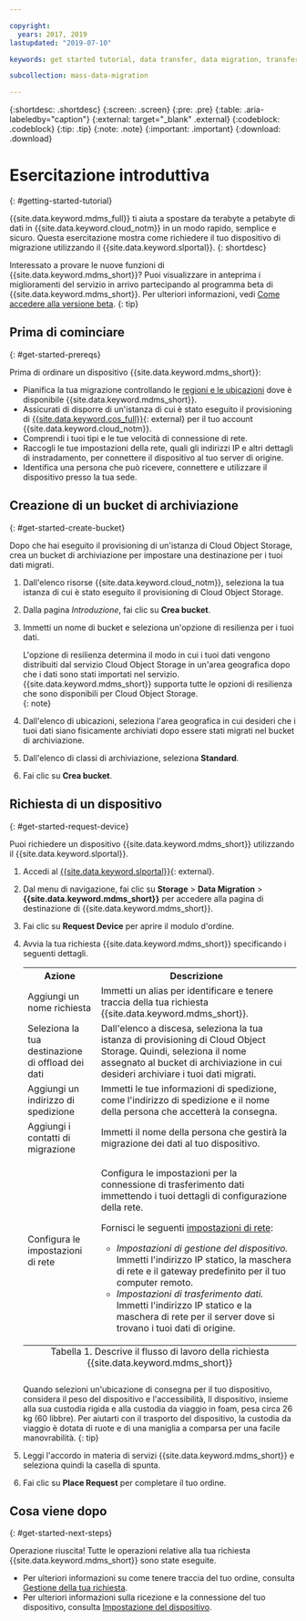 ```yaml
---

copyright:
  years: 2017, 2019
lastupdated: "2019-07-10"

keywords: get started tutorial, data transfer, data migration, transfer data to cloud, migrate data, migrate data to cloud, Mass Data Migration

subcollection: mass-data-migration

---
```


{:shortdesc: .shortdesc}
{:screen: .screen}
{:pre: .pre}
{:table: .aria-labeledby="caption"}
{:external: target="_blank" .external}
{:codeblock: .codeblock}
{:tip: .tip}
{:note: .note}
{:important: .important}
{:download: .download}

# Esercitazione introduttiva
{: #getting-started-tutorial}

{{site.data.keyword.mdms_full}} ti aiuta a spostare da terabyte a petabyte di dati in {{site.data.keyword.cloud_notm}} in un modo rapido, semplice e sicuro. Questa esercitazione mostra come richiedere il tuo dispositivo di migrazione utilizzando il {{site.data.keyword.slportal}}.
{: shortdesc}

Interessato a provare le nuove funzioni di {{site.data.keyword.mdms_short}}? Puoi visualizzare in anteprima i miglioramenti del servizio in arrivo partecipando al programma beta di {{site.data.keyword.mdms_short}}. Per ulteriori informazioni, vedi [Come accedere alla versione beta](/docs/infrastructure/mass-data-migration?topic=mass-data-migration-releases#beta).
{: tip}

## Prima di cominciare
{: #get-started-prereqs}

Prima di ordinare un dispositivo {{site.data.keyword.mdms_short}}:

- Pianifica la tua migrazione controllando le [regioni e le ubicazioni](/docs/infrastructure/mass-data-migration?topic=mass-data-migration-regions) dove è disponibile {{site.data.keyword.mdms_short}}.
- Assicurati di disporre di un'istanza di cui è stato eseguito il provisioning di [{{site.data.keyword.cos_full}}](https://{DomainName}/catalog/services/cloud-object-storage){: external} per il tuo account {{site.data.keyword.cloud_notm}}. 
- Comprendi i tuoi tipi e le tue velocità di connessione di rete.
- Raccogli le tue impostazioni della rete, quali gli indirizzi IP e altri dettagli di instradamento, per connettere il dispositivo al tuo server di origine.
- Identifica una persona che può ricevere, connettere e utilizzare il dispositivo presso la tua sede.

## Creazione di un bucket di archiviazione
{: #get-started-create-bucket}

Dopo che hai eseguito il provisioning di un'istanza di Cloud Object Storage, crea un bucket di archiviazione per impostare una destinazione per i tuoi dati migrati. 

1. Dall'elenco risorse {{site.data.keyword.cloud_notm}}, seleziona la tua istanza di cui è stato eseguito il provisioning di Cloud Object Storage.
2. Dalla pagina _Introduzione_, fai clic su **Crea bucket**.
3. Immetti un nome di bucket e seleziona un'opzione di resilienza per i tuoi dati.
   
   L'opzione di resilienza determina il modo in cui i tuoi dati vengono distribuiti dal servizio Cloud Object Storage in un'area geografica dopo che i dati sono stati importati nel servizio. {{site.data.keyword.mdms_short}} supporta tutte le opzioni di resilienza che sono disponibili per Cloud Object Storage.  
   {: note}
4. Dall'elenco di ubicazioni, seleziona l'area geografica in cui desideri che i tuoi dati siano fisicamente archiviati dopo essere stati migrati nel bucket di archiviazione.
5. Dall'elenco di classi di archiviazione, seleziona **Standard**.
6. Fai clic su **Crea bucket**.

## Richiesta di un dispositivo
{: #get-started-request-device}

Puoi richiedere un dispositivo {{site.data.keyword.mdms_short}} utilizzando il {{site.data.keyword.slportal}}.

1. Accedi al [{{site.data.keyword.slportal}}](https://control.softlayer.com/){: external}.
2. Dal menu di navigazione, fai clic su **Storage** > **Data Migration** > **{{site.data.keyword.mdms_short}}** per accedere alla pagina di destinazione di {{site.data.keyword.mdms_short}}.
3. Fai clic su **Request Device** per aprire il modulo d'ordine.
4. Avvia la tua richiesta {{site.data.keyword.mdms_short}} specificando i seguenti dettagli.

    <table>
      <tr>
        <th>Azione</th>
        <th>Descrizione</th>
      </tr>
      <tr>
        <td>Aggiungi un nome richiesta</td>
        <td>Immetti un alias per identificare e tenere traccia della tua richiesta {{site.data.keyword.mdms_short}}.</td>
      </tr>
      <tr>
        <td>Seleziona la tua destinazione di offload dei dati</td>
        <td>Dall'elenco a discesa, seleziona la tua istanza di provisioning di Cloud Object Storage. Quindi, seleziona il nome assegnato al bucket di archiviazione in cui desideri archiviare i tuoi dati migrati.</td>
      </tr>
      <tr>
        <td>Aggiungi un indirizzo di spedizione</td>
        <td>Immetti le tue informazioni di spedizione, come l'indirizzo di spedizione e il nome della persona che accetterà la consegna.</td>
      </tr>
      <tr>
        <td>Aggiungi i contatti di migrazione</td>
        <td>Immetti il nome della persona che gestirà la migrazione dei dati al tuo dispositivo.</td>
      </tr>
      <tr>
        <td>Configura le impostazioni di rete</td>
        <td>
          <p>Configura le impostazioni per la connessione di trasferimento dati immettendo i tuoi dettagli di configurazione della rete.</p>
          <p>Fornisci le seguenti <a href="/docs/infrastructure/mass-data-migration?topic=mass-data-migration-device-overview#network-settings">impostazioni di rete</a>:</p>
          <p>
            <ul>
              <li><i>Impostazioni di gestione del dispositivo.</i> Immetti l'indirizzo IP statico, la maschera di rete e il gateway predefinito per il tuo computer remoto.</li>
              <li><i>Impostazioni di trasferimento dati.</i> Immetti l'indirizzo IP statico e la maschera di rete per il server dove si trovano i tuoi dati di origine.</li>
            </ul>
          </p>
        </td>
      </tr>
      <caption style="caption-side:bottom;">Tabella 1. Descrive il flusso di lavoro della richiesta {{site.data.keyword.mdms_short}}</caption>
    </table>

    Quando selezioni un'ubicazione di consegna per il tuo dispositivo, considera il peso del dispositivo e l'accessibilità, Il dispositivo, insieme alla sua custodia rigida e alla custodia da viaggio in foam, pesa circa 26 kg (60 libbre). Per aiutarti con il trasporto del dispositivo, la custodia da viaggio è dotata di ruote e di una maniglia a comparsa per una facile manovrabilità.
    {: tip}
5. Leggi l'accordo in materia di servizi {{site.data.keyword.mdms_short}} e seleziona quindi la casella di spunta.
6. Fai clic su **Place Request** per completare il tuo ordine. 

## Cosa viene dopo
{: #get-started-next-steps}

Operazione riuscita! Tutte le operazioni relative alla tua richiesta {{site.data.keyword.mdms_short}} sono state eseguite.

- Per ulteriori informazioni su come tenere traccia del tuo ordine, consulta [Gestione della tua richiesta](/docs/infrastructure/mass-data-migration?topic=mass-data-migration-manage-request).
- Per ulteriori informazioni sulla ricezione e la connessione del tuo dispositivo, consulta [Impostazione del dispositivo](/docs/infrastructure/mass-data-migration?topic=mass-data-migration-device-overview).

